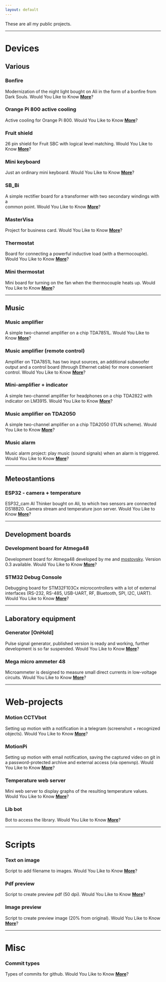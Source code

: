 ```yaml
---
layout: default
---
```


These are all my public projects.  


---
# Devices  
## Various  

### Bonfire  
Modernization of the night light bought on Ali in the form of a bonfire from Dark Souls. Would You Like to Know [**More**](https://github.com/piro-s/bonfire)?  

### Orange Pi 800 active cooling  
Active cooling for Orange Pi 800. Would You Like to Know [**More**](https://github.com/piro-s/OPi_800_PWM_Cooling)?  

### Fruit shield  
26 pin shield for Fruit SBC with logical level matching. Would You Like to Know [**More**](https://github.com/piro-s/fruit_shield)?  

### Mini keyboard  
Just an ordinary mini keyboard. Would You Like to Know [**More**](https://github.com/piro-s/mini_keyboard)?  

### SB_Bi  
A simple rectifier board for a transformer with two secondary windings with a  
common point. Would You Like to Know [**More**](https://github.com/piro-s/SB_Bi)?  

### MasterVisa  
Project for business card. Would You Like to Know [**More**](https://github.com/piro-s/masterVisa)?  

### Thermostat  
Board for connecting a powerful inductive load (with a thermocouple). Would You Like to Know [**More**](https://github.com/piro-s/thermostat)?  

### Mini thermostat  
Mini board for turning on the fan when the thermocouple heats up. Would You Like to Know [**More**](https://github.com/piro-s/thermostat_mini)?  

---
## Music  
### Music amplifier
A simple two-channel amplifier on a chip TDA7851L. Would You Like to Know [**More**](https://github.com/piro-s/music_amplifier)?  

### Music amplifier (remote control)  
Amplifier on TDA7851L has two input sources, an additional subwoofer output and a control board (through Ethernet cable) for more convenient control. Would You Like to Know [**More**](https://github.com/piro-s/music_amp_control)?  

### Mini-amplifier + indicator  
A simple two-channel amplifier for headphones on a chip TDA2822 with indicator on LM3915. Would You Like to Know [**More**](https://github.com/piro-s/mahp)?  

### Music amplifier on TDA2050
A simple two-channel amplifier on a chip TDA2050 (ITUN scheme). Would You Like to Know [**More**](https://github.com/piro-s/ma_tda2050)?  

### Music alarm  
Music alarm project: play music (sound signals) when an alarm is triggered. Would You Like to Know [**More**](https://github.com/piro-s/music_alarm)?  

---
## Meteostantions  
### ESP32 - camera + temperature  
ESP32_cam AI Thinker bought on Ali, to which two sensors are connected DS18B20. Camera stream and temperature json server. Would You Like to Know [**More**](https://github.com/piro-s/esp32_cam)?  

---
## Development boards  
### Development board for Atmega48  
Development board for Atmega48 developed by me and [mostovsky](https://github.com/mostovsky). Version 0.3 available. Would You Like to Know [**More**](https://github.com/piro-s/mega48_super_board)?  

### STM32 Debug Console  
Debugging board for STM32F103Cx microcontrollers with a lot of external interfaces (RS-232, RS-485, USB-UART, RF, Bluetooth, SPI, I2C, UART). Would You Like to Know [**More**](https://github.com/piro-s/stm32_console)?  

---
## Laboratory equipment  
### Generator [OnHold]  
Pulse signal generator, published version is ready and working, further development is so far suspended. Would You Like to Know [**More**](https://github.com/piro-s/generator)?  

### Mega micro ammeter 48  
Microammeter is designed to measure small direct currents in low-voltage circuits. Would You Like to Know [**More**](https://github.com/piro-s/mega_micro_ammeter_48)?  

---
# Web-projects

### Motion CCTVbot  
Setting up motion with a notification in a telegram (screenshot + recognized objects). Would You Like to Know [**More**](https://github.com/piro-s/motion_cctvbot_release)?  

### MotionPi  
Setting up motion with email notification, saving the captured video on git in a password-protected archive and external access (via openvnp). Would You Like to Know [**More**](https://github.com/piro-s/motion_pi)?  

### Temperature web server  
Mini web server to display graphs of the resulting temperature values. Would You Like to Know [**More**](https://github.com/piro-s/mini_sh_server)?  

### Lib bot  
Bot to access the library. Would You Like to Know [**More**](https://github.com/piro-s/lib_bot)?  

---
# Scripts  

### Text on image  
Script to add filename to images. Would You Like to Know [**More**](https://github.com/piro-s/text_on_image)?  

### Pdf preview  
Script to create preview pdf (50 dpi). Would You Like to Know [**More**](https://github.com/piro-s/pdf_preview)?  

### Image preview  
Script to create preview image (20% from original). Would You Like to Know [**More**](https://github.com/piro-s/image_preview)?  

---
# Misc  
### Commit types  
Types of commits for github. Would You Like to Know [**More**](https://github.com/piro-s/commit_types)?  